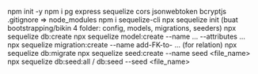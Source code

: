 npm init -y
npm i pg express sequelize cors jsonwebtoken bcryptjs
.gitignore => node_modules
npm i sequelize-cli
npx sequelize init (buat bootstrapping/bikin 4 folder: config, models, migrations, seeders)
npx sequelize db:create
npx sequelize model:create --name ... --attributes ... 
npx sequelize migration:create --name add-FK-to- ... (for relation)
npx sequelize db:migrate
npx sequelize seed:create --name seed <file_name>
npx sequelize db:seed:all / db:seed --seed <file_name> 
